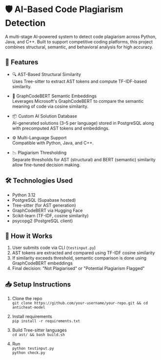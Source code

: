 
🛡️ AI-Based Code Plagiarism Detection
====================================

A multi-stage AI-powered system to detect code plagiarism across Python, Java, and C++. Built to support competitive coding platforms, this project combines structural, semantic, and behavioral analysis for high accuracy.

🚀 Features
-----------

- 🔍 AST-Based Structural Similarity  
  Uses Tree-sitter to extract AST tokens and compute TF-IDF-based similarity.

- 🧠 GraphCodeBERT Semantic Embeddings  
  Leverages Microsoft's GraphCodeBERT to compare the semantic meaning of code via cosine similarity.

- 📦 Custom AI Solution Database  
  AI-generated solutions (3–5 per language) stored in PostgreSQL along with precomputed AST tokens and embeddings.

- ⚙️ Multi-Language Support  
  Compatible with Python, Java, and C++.

- 📉 Plagiarism Thresholding  
  Separate thresholds for AST (structural) and BERT (semantic) similarity allow fine-tuned decision making.

🛠️ Technologies Used
---------------------

- Python 3.12
- PostgreSQL (Supabase hosted)
- Tree-sitter (for AST generation)
- GraphCodeBERT via Hugging Face
- Scikit-learn (TF-IDF, cosine similarity)
- psycopg2 (PostgreSQL client)

🧪 How it Works
----------------

1. User submits code via CLI (`testinput.py`)
2. AST tokens are extracted and compared using TF-IDF cosine similarity
3. If similarity exceeds threshold, semantic comparison is done using GraphCodeBERT embeddings
4. Final decision: "Not Plagiarised" or "Potential Plagiarism Flagged"

📥 Setup Instructions
----------------------

1. Clone the repo  
   `git clone https://github.com/your-username/your-repo.git && cd anticheat-model`

2. Install requirements  
   `pip install -r requirements.txt`

3. Build Tree-sitter languages  
   `cd ast/ && bash build.sh`

4. Run  
   `python testinput.py`  
   `python check.py`
